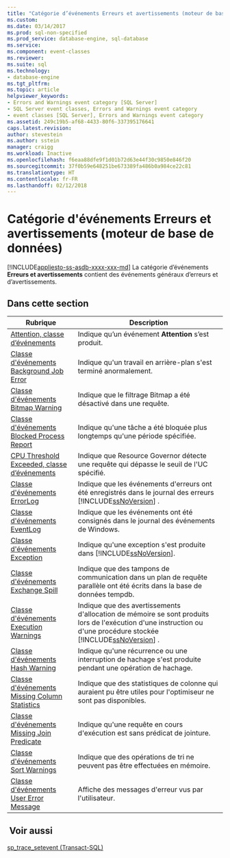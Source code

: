 ```yaml
---
title: "Catégorie d’événements Erreurs et avertissements (moteur de base de données) | Microsoft Docs"
ms.custom: 
ms.date: 03/14/2017
ms.prod: sql-non-specified
ms.prod_service: database-engine, sql-database
ms.service: 
ms.component: event-classes
ms.reviewer: 
ms.suite: sql
ms.technology:
- database-engine
ms.tgt_pltfrm: 
ms.topic: article
helpviewer_keywords:
- Errors and Warnings event category [SQL Server]
- SQL Server event classes, Errors and Warnings event category
- event classes [SQL Server], Errors and Warnings event category
ms.assetid: 249c19b5-af68-4433-80f6-337395176641
caps.latest.revision: 
author: stevestein
ms.author: sstein
manager: craigg
ms.workload: Inactive
ms.openlocfilehash: f6eaa88dfe9f1d01b72d63e44f30c9850e846f20
ms.sourcegitcommit: 37f0b59e648251be673389fa486b0a984ce22c81
ms.translationtype: HT
ms.contentlocale: fr-FR
ms.lasthandoff: 02/12/2018
---
```

# <a name="errors-and-warnings-event-category-database-engine"></a>Catégorie d'événements Erreurs et avertissements (moteur de base de données)
[!INCLUDE[appliesto-ss-asdb-xxxx-xxx-md](../../includes/appliesto-ss-asdb-xxxx-xxx-md.md)]
La catégorie d’événements **Erreurs et avertissements** contient des événements généraux d’erreurs et d’avertissements.  
  
## <a name="in-this-section"></a>Dans cette section  
  
|Rubrique|Description|  
|-----------|-----------------|  
|[Attention, classe d’événements](../../relational-databases/event-classes/attention-event-class.md)|Indique qu’un événement **Attention** s’est produit.|  
|[Classe d'événements Background Job Error](../../relational-databases/event-classes/background-job-error-event-class.md)|Indique qu'un travail en arrière-plan s'est terminé anormalement.|  
|[Classe d'événements Bitmap Warning](../../relational-databases/event-classes/bitmap-warning-event-class.md)|Indique que le filtrage Bitmap a été désactivé dans une requête.|  
|[Classe d'événements Blocked Process Report](../../relational-databases/event-classes/blocked-process-report-event-class.md)|Indique qu'une tâche a été bloquée plus longtemps qu'une période spécifiée.|  
|[CPU Threshold Exceeded, classe d’événements](../../relational-databases/event-classes/cpu-threshold-exceeded-event-class.md)|Indique que Resource Governor détecte une requête qui dépasse le seuil de l'UC spécifié.|  
|[Classe d'événements ErrorLog](../../relational-databases/event-classes/errorlog-event-class.md)|Indique que les événements d'erreurs ont été enregistrés dans le journal des erreurs [!INCLUDE[ssNoVersion](../../includes/ssnoversion-md.md)] .|  
|[Classe d'événements EventLog](../../relational-databases/event-classes/eventlog-event-class.md)|Indique que les événements ont été consignés dans le journal des événements de Windows.|  
|[Classe d'événements Exception](../../relational-databases/event-classes/exception-event-class.md)|Indique qu'une exception s'est produite dans [!INCLUDE[ssNoVersion](../../includes/ssnoversion-md.md)].|  
|[Classe d'événements Exchange Spill](../../relational-databases/event-classes/exchange-spill-event-class.md)|Indique que des tampons de communication dans un plan de requête parallèle ont été écrits dans la base de données tempdb.|  
|[Classe d'événements Execution Warnings](../../relational-databases/event-classes/execution-warnings-event-class.md)|Indique que des avertissements d'allocation de mémoire se sont produits lors de l'exécution d'une instruction ou d'une procédure stockée [!INCLUDE[ssNoVersion](../../includes/ssnoversion-md.md)] .|  
|[Classe d'événements Hash Warning](../../relational-databases/event-classes/hash-warning-event-class.md)|Indique qu'une récurrence ou une interruption de hachage s'est produite pendant une opération de hachage.|  
|[Classe d'événements Missing Column Statistics](../../relational-databases/event-classes/missing-column-statistics-event-class.md)|Indique que des statistiques de colonne qui auraient pu être utiles pour l'optimiseur ne sont pas disponibles.|  
|[Classe d'événements Missing Join Predicate](../../relational-databases/event-classes/missing-join-predicate-event-class.md)|Indique qu'une requête en cours d'exécution est sans prédicat de jointure.|  
|[Classe d'événements Sort Warnings](../../relational-databases/event-classes/sort-warnings-event-class.md)|Indique que des opérations de tri ne peuvent pas être effectuées en mémoire.|  
|[Classe d'événements User Error Message](../../relational-databases/event-classes/user-error-message-event-class.md)|Affiche des messages d'erreur vus par l'utilisateur.|  
  
## <a name="see-also"></a> Voir aussi  
 [sp_trace_setevent &#40;Transact-SQL&#41;](../../relational-databases/system-stored-procedures/sp-trace-setevent-transact-sql.md)  
  
  
